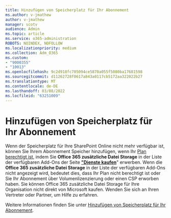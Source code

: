 ```yaml
---
title: Hinzufügen von Speicherplatz für Ihr Abonnement
ms.author: v-jmathew
author: v-jmathew
manager: scotv
audience: Admin
ms.topic: article
ms.service: o365-administration
ROBOTS: NOINDEX, NOFOLLOW
ms.localizationpriority: medium
ms.collection: Adm_O365
ms.custom:
- "9000355"
- "10013"
ms.openlocfilehash: 9c2d918fc705094ce5870a055f5080ba17681598
ms.sourcegitcommit: d11262728f0617a843a0117cb5172aa322022b27
ms.translationtype: MT
ms.contentlocale: de-DE
ms.lasthandoff: 03/08/2022
ms.locfileid: "63251009"
---
```

# <a name="add-storage-space-for-your-subscription"></a>Hinzufügen von Speicherplatz für Ihr Abonnement

Wenn der Speicherplatz für Ihre SharePoint Online nicht mehr verfügbar ist, können Sie Ihrem Abonnement Speicher hinzufügen, wenn Ihr [Plan berechtigt ist](https://docs.microsoft.com/microsoft-365/commerce/add-storage-space), indem Sie **Office 365 zusätzliche Datei Storage** in der Liste der verfügbaren Add-Ons der Seite **["Dienste kaufen](https://go.microsoft.com/fwlink/p/?linkid=868433)**" erwerben. Wenn die **Office 365 zusätzliche Datei Storage** in der Liste der verfügbaren Add-Ons nicht angezeigt wird, bedeutet dies, dass Ihr Plan nicht berechtigt ist oder Sie Ihr Abonnement über Volumenlizenzierung oder einen CSP erworben haben. Sie können Office 365 zusätzliche Datei Storage für Ihre Organisation nicht direkt von Microsoft kaufen. Wenden Sie sich an Ihren Vertreter oder Partner, um Hilfe zu erfahren.

Weitere Informationen finden Sie unter [Hinzufügen von Speicherplatz für Ihr Abonnement](https://docs.microsoft.com/microsoft-365/commerce/add-storage-space).

